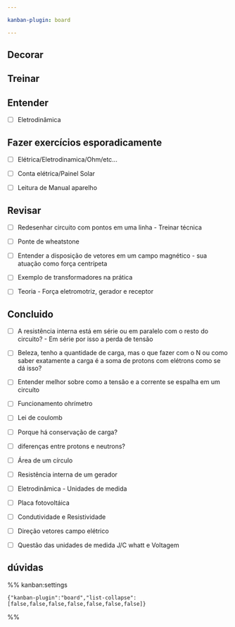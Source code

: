 ```yaml
---

kanban-plugin: board

---
```


## Decorar



## Treinar



## Entender

- [ ] Eletrodinâmica


## Fazer exercícios esporadicamente

- [ ] Elétrica/Eletrodinamica/Ohm/etc...
- [ ] Conta elétrica/Painel Solar
- [ ] Leitura de Manual aparelho


## Revisar

- [ ] Redesenhar circuito com pontos em uma linha - Treinar técnica
- [ ] Ponte de wheatstone
- [ ] Entender a disposição de vetores em um campo magnético - sua atuação como força centrípeta
- [ ] Exemplo de transformadores na prática
- [ ] Teoria - Força eletromotriz, gerador e receptor


## Concluido

- [ ] A resistência interna está em série ou em paralelo com o resto do circuito? - Em série por isso a perda de tensão
- [ ] Beleza, tenho a quantidade de carga, mas o que fazer com o N ou como saber exatamente a carga é a soma de protons com elétrons como se dá isso?
- [ ] Entender melhor sobre como a tensão e a corrente se espalha em um circuíto
- [ ] Funcionamento ohrímetro
- [ ] Lei de coulomb
- [ ] Porque há conservação de carga?
- [ ] diferenças entre protons e neutrons?
- [ ] Área de um círculo
- [ ] Resistência interna de um gerador
- [ ] Eletrodinâmica - Unidades de medida
- [ ] Placa fotovoltáica
- [ ] Condutividade e Resistividade
- [ ] Direção vetores campo elétrico
- [ ] Questão das unidades de medida J/C whatt e Voltagem


## dúvidas





%% kanban:settings
```
{"kanban-plugin":"board","list-collapse":[false,false,false,false,false,false,false]}
```
%%